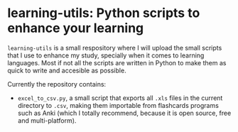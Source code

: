 # learning-utils: Python scripts to enhance your learning

`learning-utils` is a small respository where I will upload the small scripts that I use to enhance my study, specially when it comes to learning languages. Most if not all the scripts are written in Python to make them as quick to write and accesible as possible.

Currently the repository contains:

* `excel_to_csv.py`, a small script that exports all `.xls` files in the current directory to `.csv`, making them importable from flashcards programs such as Anki (which I totally recommend, because it is open source, free and multi-platform).


